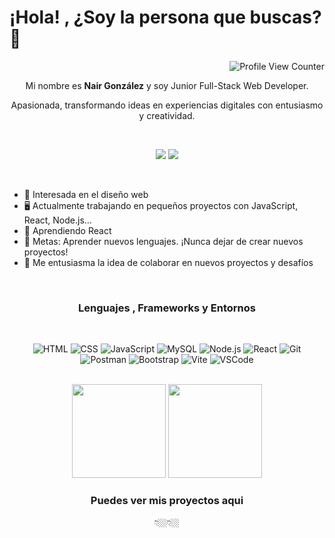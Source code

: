 # ¡Hola! , ¿Soy la persona que buscas? 🎯


<div align="right">

![Profile View Counter](https://komarev.com/ghpvc/?username=Nannitta&color=00BFB2)

</div>

<div align="center">

  Mi nombre es <b>Nair González</b> y soy Junior Full-Stack Web Developer.


  Apasionada, transformando ideas en experiencias digitales con entusiasmo y creatividad.

  <br/>

  [<img src="https://img.shields.io/badge/-Nair_Glez-blue?style=flat-square&logo=Linkedin&logoColor=white&color=00BFB2&link=https://www.linkedin.com/in/nairglez/)">](https://www.linkedin.com/in/nairglez/)
  [<img src="https://img.shields.io/badge/-Porfolio-green?style=flat-square&logo=googlechrome&logoColor=white&color=00BFB2&link=https://portfolio-nannitta.vercel.app/)">](https://portfolio-nannitta.vercel.app/)

</div>

<br/>

* 🧐 Interesada en el diseño web
* 🖥️ Actualmente trabajando en pequeños proyectos con JavaScript, React, Node.js...
* 🌱 Aprendiendo React
* 📑 Metas: Aprender nuevos lenguajes. ¡Nunca dejar de crear nuevos proyectos!
* 🧩 Me entusiasma la idea de colaborar en nuevos proyectos y desafíos

<br />

<h3  align="center">Lenguajes , Frameworks y Entornos</h3>

<br />

<div align="center">

  ![HTML](https://img.shields.io/badge/HTML5-E34F26?style=for-the-badge&logo=html5&logoColor=white)
  ![CSS](https://img.shields.io/badge/CSS3-1572B6?style=for-the-badge&logo=css3&logoColor=white)
  ![JavaScript](https://img.shields.io/badge/JavaScript-F7DF1E.svg?style=for-the-badge&logo=JavaScript&logoColor=black)
  ![MySQL](https://img.shields.io/badge/MySQL-005C84?style=for-the-badge&logo=mysql&logoColor=white)
  ![Node.js](https://img.shields.io/badge/Node.js-339933.svg?style=for-the-badge&logo=nodedotjs&logoColor=white)
  ![React](https://img.shields.io/badge/React-61DAFB.svg?style=for-the-badge&logo=React&logoColor=black)
  ![Git](https://img.shields.io/badge/GIT-E44C30?style=for-the-badge&logo=git&logoColor=white)
  ![Postman](https://img.shields.io/badge/Postman-FF6C37.svg?style=for-the-badge&logo=Postman&logoColor=white)
  ![Bootstrap](https://img.shields.io/badge/Bootstrap-7952B3.svg?style=for-the-badge&logo=Bootstrap&logoColor=white)
  ![Vite](https://img.shields.io/badge/Vite-646CFF.svg?style=for-the-badge&logo=Vite&logoColor=white)
  ![VSCode](https://img.shields.io/badge/Visual%20Studio%20Code-007ACC.svg?style=for-the-badge&logo=Visual-Studio-Code&logoColor=white)

</div>

<br />

<div align="center">

  <img src="https://github-readme-stats.vercel.app/api?username=Nannitta&show_icons=true&bg_color=22272E&text_color=ffffff&hide_border=true&title_color=00BFB2&icon_color=028090" height="150"/>
  <img src="https://streak-stats.demolab.com?user=Nannitta&theme=tokyonight-duo&hide_border=true&locale=es&background=22272EE7&ring=00BFB2&fire=00BFB2&currStreakNum=C3F8FF&sideNums=C3F8FF&sideLabels=00BFB2&dates=C3F8FF&currStreakLabel=00BFB2" height="150"/>

</div>

<h3 align="center">
Puedes ver mis proyectos aqui
</h3>

<div align="center">👇🏼👇🏼</div>
